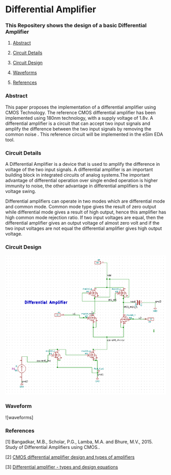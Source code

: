# Differential Amplifier

### This Repositery shows the design of a basic Differential Amplifier
1. [Abstract](#Abstract)

2. [Circuit Details](#Circuit-Details)

3. [Circuit Design](#Cicuit-Design)

4. [Waveforms](#Waveform)

5. [References](#References)

### Abstract
This paper proposes the implementation of a differential amplifier using CMOS Technology. The reference CMOS differential amplifier has been implemented using 180nm technology, with a supply voltage of 1.8v.  A differential amplifier is a circuit that can accept two input signals and amplify the difference between the two input signals by removing the common noise . This reference circuit will be implemented in the eSim EDA tool.



### Circuit Details

  A Differential Amplifier is a device that is used to amplify the difference in voltage of the two input signals. A differential amplifier is an important building block in integrated circuits of analog systems.The important advantage of differential operation over single ended operation is higher immunity to noise, the other advantage in differential amplifiers is the voltage swing.<br>
  
  Differential amplifiers can operate in two modes which are differential mode and common mode. Common mode type gives the result of zero output while differential mode gives a result of high output, hence this amplifier has high common mode rejection ratio. If two input voltages are equal, then the differential amplifier gives an output voltage of almost zero volt and if the two input voltages are not equal the differential amplifier gives high output voltage.


### Circuit Design


![design](https://github.com/bharath19-gs/differential_amplifier/blob/main/Implementaion%20and%20ouptuts/Circuit.png)

### Waveform



![waveforms]

### References
[1] Bangadkar, M.B., Scholar, P.G., Lamba, M.A. and Bhure, M.V., 2015. Study of Differential Amplifiers using CMOS..

[2] [CMOS differential amplifier design and types of amplifiers](https://silo.tips/download/chapter-3-cmos-differential-amplifiers)

[3] [Differential amplifier - types and design equations](https://www.electronics-tutorial.net/Analog-CMOS-Design/CMOS-Differential-Amplifier/Differential-Amplifier)
